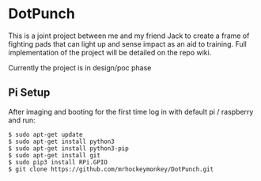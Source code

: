 # DotPunch
This is a joint project between me and my friend Jack to create a frame of fighting pads that can light up and sense 
impact as an aid to training. Full implementation of the project will be detailed on the repo wiki.

Currently the project is in design/poc phase

## Pi Setup
After imaging and booting for the first time log in with default pi / raspberry and run:

```
$ sudo apt-get update
$ sudo apt-get install python3
$ sudo apt-get install python3-pip
$ sudo apt-get install git
$ sudo pip3 install RPi.GPIO
$ git clone https://github.com/mrhockeymonkey/DotPunch.git
```
